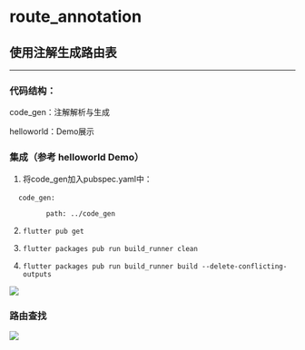 # route_annotation

## **使用注解生成路由表**

****

### 代码结构：

code_gen：注解解析与生成

helloworld：Demo展示

### 集成（参考 helloworld Demo）

1. 将code_gen加入pubspec.yaml中：

    `code_gen:`

`
        path: ../code_gen`

2. `flutter pub get`

3. `flutter packages pub run build_runner clean`

4. `flutter packages pub run build_runner build --delete-conflicting-outputs`

![](https://gist.githubusercontent.com/jerryga/92a95145fbb68d84c1a52d081de9f9c3/raw/demo.gif)

### 路由查找

![](https://gist.githubusercontent.com/jerryga/d22cdca42ade8e5db64db2e9580e854b/raw/routeflow.jpg)